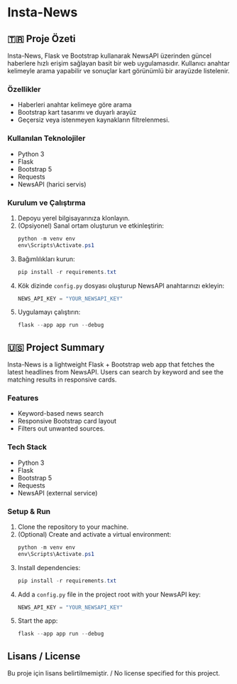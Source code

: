 # Insta-News

## 🇹🇷 Proje Özeti
Insta-News, Flask ve Bootstrap kullanarak NewsAPI üzerinden güncel haberlere hızlı erişim sağlayan basit bir web uygulamasıdır. Kullanıcı anahtar kelimeyle arama yapabilir ve sonuçlar kart görünümlü bir arayüzde listelenir.

### Özellikler
- Haberleri anahtar kelimeye göre arama
- Bootstrap kart tasarımı ve duyarlı arayüz
- Geçersiz veya istenmeyen kaynakların filtrelenmesi.

### Kullanılan Teknolojiler
- Python 3
- Flask
- Bootstrap 5
- Requests
- NewsAPI (harici servis)

### Kurulum ve Çalıştırma
1. Depoyu yerel bilgisayarınıza klonlayın.
2. (Opsiyonel) Sanal ortam oluşturun ve etkinleştirin:
   ```powershell
   python -m venv env
   env\Scripts\Activate.ps1
   ```
3. Bağımlılıkları kurun:
   ```powershell
   pip install -r requirements.txt
   ```
4. Kök dizinde `config.py` dosyası oluşturup NewsAPI anahtarınızı ekleyin:
   ```python
   NEWS_API_KEY = "YOUR_NEWSAPI_KEY"
   ```
5. Uygulamayı çalıştırın:
   ```powershell
   flask --app app run --debug
   ```

## 🇺🇸 Project Summary
Insta-News is a lightweight Flask + Bootstrap web app that fetches the latest headlines from NewsAPI. Users can search by keyword and see the matching results in responsive cards.

### Features
- Keyword-based news search
- Responsive Bootstrap card layout
- Filters out unwanted sources.

### Tech Stack
- Python 3
- Flask
- Bootstrap 5
- Requests
- NewsAPI (external service)

### Setup & Run
1. Clone the repository to your machine.
2. (Optional) Create and activate a virtual environment:
   ```powershell
   python -m venv env
   env\Scripts\Activate.ps1
   ```
3. Install dependencies:
   ```powershell
   pip install -r requirements.txt
   ```
4. Add a `config.py` file in the project root with your NewsAPI key:
   ```python
   NEWS_API_KEY = "YOUR_NEWSAPI_KEY"
   ```
5. Start the app:
   ```powershell
   flask --app app run --debug
   ```

## Lisans / License
Bu proje için lisans belirtilmemiştir. / No license specified for this project.
